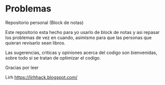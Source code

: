# Problemas
Repositorio personal (Block de notas)

Este repositorio esta hecho para yo usarlo de block de notas y asi repasar los problemas de vez en cuando, asimismo para que las personas que quieran revisarlo sean libros.

Las sugerencias, criticas y opiniones acerca del codigo son bienvenidas, sobre todo si se tratan de optimizar el codigo.

Gracias por leer

Lirh
https://lirhhack.blogspot.com/
